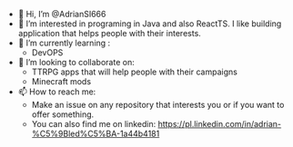 - 👋 Hi, I’m @AdrianSI666
- 👀 I’m interested in programing in Java and also ReactTS.
      I like building application that helps people with their interests.
- 🌱 I’m currently learning :
    - DevOPS
- 💞️ I’m looking to collaborate on: 
    - TTRPG apps that will help people with their campaigns
    - Minecraft mods
- 📫 How to reach me:
    - Make an issue on any repository that interests you or if you want to offer something.
    - You can also find me on linkedin: https://pl.linkedin.com/in/adrian-%C5%9Bled%C5%BA-1a44b4181
<!---
AdrianSI666/AdrianSI666 is a ✨ special ✨ repository because its `README.md` (this file) appears on your GitHub profile.
You can click the Preview link to take a look at your changes.
--->
